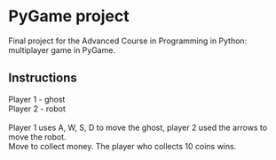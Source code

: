 # PyGame project
Final project for the Advanced Course in Programming in Python: multiplayer game in PyGame. 

## Instructions
Player 1 - ghost <br/>
Player 2 - robot <br/>
<br/>
Player 1 uses A, W, S, D to move the ghost, player 2 used the arrows to move the robot. <br/>
Move to collect money. The player who collects 10 coins wins. 
